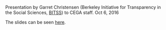 Presentation by Garret Christensen (Berkeley Initiative for Transparency in the Social Sciences, [BITSS](http://www.bitss.com)) to CEGA staff. Oct 6, 2016

The slides can be seen [here](https://github.com/BITSS/projectupdate/blob/master/Slides/BITSS-Intro-Slides.pdf).
